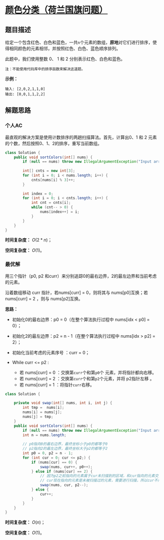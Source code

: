 # [颜色分类（荷兰国旗问题）](https://leetcode-cn.com/problems/sort-colors/)

## 题目描述

给定一个包含红色、白色和蓝色，一共`n`个元素的数组，**原地**对它们进行排序，使得相同颜色的元素相邻，并按照红色、白色、蓝色顺序排列。

此题中，我们使用整数 0、 1 和 2 分别表示红色、白色和蓝色。

`注：不能使用代码库中的排序函数来解决这道题。`

**示例：**

```
输入: [2,0,2,1,1,0]
输出: [0,0,1,1,2,2]
```

## 解题思路

### 个人AC

最直观的解决方案是使用计数排序的两趟扫描算法。首先，计算出0、1 和 2 元素的个数，然后按照0、1、2的排序，重写当前数组。

```Java
class Solution {
    public void sortColors(int[] nums) {
        if (null == nums) throw new IllegalArgumentException("Input array can't be null");
        
        int[] cnts = new int[3];
        for (int i = 0; i < nums.length; i++) {
            cnts[nums[i] % 3]++;
        }
        
        int index = 0;
        for (int i = 0; i < cnts.length; i++) {
            int cnt = cnts[i];
            while (cnt-- > 0) {
                nums[index++] = i;
            }
        }
    }
}
```

**时间复杂度：** $O(2 * n)$；

**空间复杂度：** $O(1)$。

### 最优解

用三个指针（p0, p2 和curr）来分别追踪0的最右边界，2的最左边界和当前考虑的元素。

沿着数组移动 curr 指针，若nums[curr] = 0，则将其与 nums[p0]互换；若 nums[curr] = 2 ，则与 nums[p2]互换。

**思路：**

- 初始化0的最右边界：p0 = 0（在整个算法执行过程中 nums[idx < p0] = 0）；

- 初始化2的最左边界：p2 = n - 1（在整个算法执行过程中 nums[idx > p2] = 2）；

- 初始化当前考虑的元素序号 ：curr = 0；

- While curr <= p2 :
  - 若 nums[curr] = 0 ：交换第`curr`个和第`p0`个 元素，并将指针都向右移。
  - 若 nums[curr] = 2 ：交换第`curr`个和第`p2`个元素，并将 p2指针左移 。
  - 若 nums[curr] = 1 ：将指针`curr`右移。

```Java
class Solution {
    
    private void swap(int[] nums, int i, int j) {
        int tmp =  nums[i];
        nums[i] = nums[j];
        nums[j] = tmp;
    }
    public void sortColors(int[] nums) {
        if (null == nums) throw new IllegalArgumentException("Input array can't be null");
        int n = nums.length;
        
        // p0指向0的最右边界，最终坐标小于p0的都等于0
        // p2指向2的最左边界，最终坐标大于p2的都等于2
        int p0 = 0, p2 = n - 1;
        for (int cur = 0; cur <= p2;) {
            if (nums[cur] == 0) {
                swap(nums, cur++, p0++);
            } else if (nums[cur] == 2) { 
                // 因为p2之前指向的元素属于cur未扫描到的区域，和cur指向的元素交换之后，
                // cur现在指向的元素是未被扫描过的元素，需要进行扫描，所以cur不用加一
                swap(nums, cur, p2--);
            } else {
                cur++;
            }
        }
    }
}
```

**时间复杂度：** $O(n)$；

**空间复杂度：** $O(1)$。